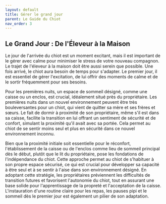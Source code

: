 ```yaml
---
layout: default
title: Gérer le grand jour
parent: Le Guide du Chiot
nav_order: 3
---
```


## **Le Grand Jour : De l'Éleveur à la Maison**

Le jour de l'arrivée du chiot est un moment excitant, mais il est important de le gérer avec calme pour minimiser le stress de votre nouveau compagnon. Le trajet de l'éleveur à la maison doit être aussi serein que possible. Une fois arrivé, le chiot aura besoin de temps pour s'adapter. Le premier jour, il est essentiel de gérer l'excitation, de lui offrir des moments de calme et de le sortir fréquemment pour ses besoins.

Pour les premières nuits, un espace de sommeil désigné, comme une caisse ou un enclos, est crucial, idéalement situé près du propriétaire. Les premières nuits dans un nouvel environnement peuvent être très bouleversantes pour un chiot, qui vient de quitter sa mère et ses frères et sœurs. Le fait de dormir à proximité de son propriétaire, même s'il est dans sa caisse, facilite la transition en lui offrant un sentiment de sécurité et de confort, simulant la proximité qu'il avait avec sa portée. Cela permet au chiot de se sentir moins seul et plus en sécurité dans ce nouvel environnement inconnu.

Bien que la proximité initiale soit essentielle pour le réconfort, l'établissement de la caisse ou de l'enclos comme lieu de sommeil principal dès le début, plutôt que le lit du propriétaire, pose les fondations de l'indépendance du chiot. Cette approche permet au chiot de s'habituer à son propre espace sécurisé, ce qui est crucial pour développer sa capacité à être seul et à se sentir à l'aise dans son environnement désigné. En adoptant cette stratégie, les propriétaires préviennent les difficultés de transition futures et favorisent l'autonomie du chiot, tout en assurant une base solide pour l'apprentissage de la propreté et l'acceptation de la caisse. L'instauration d'une routine claire pour les repas, les pauses pipi et le sommeil dès le premier jour est également un pilier de son adaptation. 